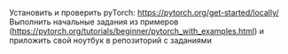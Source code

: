 Установить и проверить pyTorch: https://pytorch.org/get-started/locally/
Выполнить начальные задания из примеров (https://pytorch.org/tutorials/beginner/pytorch_with_examples.html) и приложить свой ноутбук в репозиторий с заданиями